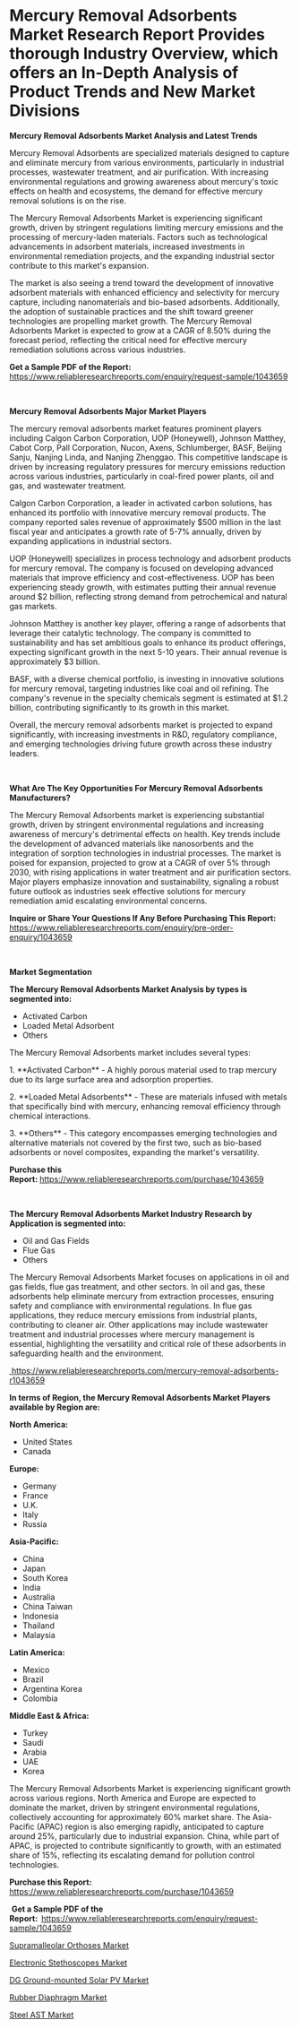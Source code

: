 <p><h1>Mercury Removal Adsorbents Market Research Report Provides thorough Industry Overview, which offers an In-Depth Analysis of Product Trends and New Market Divisions</h1></p><p><strong>Mercury Removal Adsorbents Market Analysis and Latest Trends</strong></p>
<p><p>Mercury Removal Adsorbents are specialized materials designed to capture and eliminate mercury from various environments, particularly in industrial processes, wastewater treatment, and air purification. With increasing environmental regulations and growing awareness about mercury's toxic effects on health and ecosystems, the demand for effective mercury removal solutions is on the rise. </p><p>The Mercury Removal Adsorbents Market is experiencing significant growth, driven by stringent regulations limiting mercury emissions and the processing of mercury-laden materials. Factors such as technological advancements in adsorbent materials, increased investments in environmental remediation projects, and the expanding industrial sector contribute to this market's expansion.</p><p>The market is also seeing a trend toward the development of innovative adsorbent materials with enhanced efficiency and selectivity for mercury capture, including nanomaterials and bio-based adsorbents. Additionally, the adoption of sustainable practices and the shift toward greener technologies are propelling market growth. The Mercury Removal Adsorbents Market is expected to grow at a CAGR of 8.50% during the forecast period, reflecting the critical need for effective mercury remediation solutions across various industries.</p></p>
<p><strong>Get a Sample PDF of the Report:&nbsp;</strong> <a href="https://www.reliableresearchreports.com/enquiry/request-sample/1043659?utm_campaign=117&utm_medium=2&utm_source=Github&utm_content=ia&utm_term=06112024&utm_id=mercury-removal-adsorbents">https://www.reliableresearchreports.com/enquiry/request-sample/1043659</a></p>
<p>&nbsp;</p>
<p><strong>Mercury Removal Adsorbents Major Market Players</strong></p>
<p><p>The mercury removal adsorbents market features prominent players including Calgon Carbon Corporation, UOP (Honeywell), Johnson Matthey, Cabot Corp, Pall Corporation, Nucon, Axens, Schlumberger, BASF, Beijing Sanju, Nanjing Linda, and Nanjing Zhenggao. This competitive landscape is driven by increasing regulatory pressures for mercury emissions reduction across various industries, particularly in coal-fired power plants, oil and gas, and wastewater treatment.</p><p>Calgon Carbon Corporation, a leader in activated carbon solutions, has enhanced its portfolio with innovative mercury removal products. The company reported sales revenue of approximately $500 million in the last fiscal year and anticipates a growth rate of 5-7% annually, driven by expanding applications in industrial sectors.</p><p>UOP (Honeywell) specializes in process technology and adsorbent products for mercury removal. The company is focused on developing advanced materials that improve efficiency and cost-effectiveness. UOP has been experiencing steady growth, with estimates putting their annual revenue around $2 billion, reflecting strong demand from petrochemical and natural gas markets.</p><p>Johnson Matthey is another key player, offering a range of adsorbents that leverage their catalytic technology. The company is committed to sustainability and has set ambitious goals to enhance its product offerings, expecting significant growth in the next 5-10 years. Their annual revenue is approximately $3 billion.</p><p>BASF, with a diverse chemical portfolio, is investing in innovative solutions for mercury removal, targeting industries like coal and oil refining. The company's revenue in the specialty chemicals segment is estimated at $1.2 billion, contributing significantly to its growth in this market.</p><p>Overall, the mercury removal adsorbents market is projected to expand significantly, with increasing investments in R&D, regulatory compliance, and emerging technologies driving future growth across these industry leaders.</p></p>
<p>&nbsp;</p>
<p><strong>What Are The Key Opportunities For Mercury Removal Adsorbents Manufacturers?</strong></p>
<p><p>The Mercury Removal Adsorbents market is experiencing substantial growth, driven by stringent environmental regulations and increasing awareness of mercury's detrimental effects on health. Key trends include the development of advanced materials like nanosorbents and the integration of sorption technologies in industrial processes. The market is poised for expansion, projected to grow at a CAGR of over 5% through 2030, with rising applications in water treatment and air purification sectors. Major players emphasize innovation and sustainability, signaling a robust future outlook as industries seek effective solutions for mercury remediation amid escalating environmental concerns.</p></p>
<p><strong>Inquire or Share Your Questions If Any Before Purchasing This Report:</strong> <a href="https://www.reliableresearchreports.com/enquiry/pre-order-enquiry/1043659?utm_campaign=117&utm_medium=2&utm_source=Github&utm_content=ia&utm_term=06112024&utm_id=mercury-removal-adsorbents">https://www.reliableresearchreports.com/enquiry/pre-order-enquiry/1043659</a></p>
<p>&nbsp;</p>
<p><strong>Market Segmentation</strong></p>
<p><strong>The Mercury Removal Adsorbents Market Analysis by types is segmented into:</strong></p>
<p><ul><li>Activated Carbon</li><li>Loaded Metal Adsorbent</li><li>Others</li></ul></p>
<p><p>The Mercury Removal Adsorbents market includes several types: </p><p>1. **Activated Carbon** - A highly porous material used to trap mercury due to its large surface area and adsorption properties.</p><p>2. **Loaded Metal Adsorbents** - These are materials infused with metals that specifically bind with mercury, enhancing removal efficiency through chemical interactions.</p><p>3. **Others** - This category encompasses emerging technologies and alternative materials not covered by the first two, such as bio-based adsorbents or novel composites, expanding the market's versatility.</p></p>
<p><strong>Purchase this Report:&nbsp;</strong><a href="https://www.reliableresearchreports.com/purchase/1043659?utm_campaign=117&utm_medium=2&utm_source=Github&utm_content=ia&utm_term=06112024&utm_id=mercury-removal-adsorbents">https://www.reliableresearchreports.com/purchase/1043659</a></p>
<p>&nbsp;</p>
<p><strong>The Mercury Removal Adsorbents Market Industry Research by Application is segmented into:</strong></p>
<p><ul><li>Oil and Gas Fields</li><li>Flue Gas</li><li>Others</li></ul></p>
<p><p>The Mercury Removal Adsorbents Market focuses on applications in oil and gas fields, flue gas treatment, and other sectors. In oil and gas, these adsorbents help eliminate mercury from extraction processes, ensuring safety and compliance with environmental regulations. In flue gas applications, they reduce mercury emissions from industrial plants, contributing to cleaner air. Other applications may include wastewater treatment and industrial processes where mercury management is essential, highlighting the versatility and critical role of these adsorbents in safeguarding health and the environment.</p></p>
<p><a href="https://www.reliableresearchreports.com/mercury-removal-adsorbents-r1043659?utm_campaign=117&utm_medium=2&utm_source=Github&utm_content=ia&utm_term=06112024&utm_id=mercury-removal-adsorbents">&nbsp;https://www.reliableresearchreports.com/mercury-removal-adsorbents-r1043659</a></p>
<p><strong>In terms of Region, the Mercury Removal Adsorbents Market Players available by Region are:</strong></p>
<p>
    <p> <strong> North America: </strong>
        <ul>
            <li>United States</li>
            <li>Canada</li>
        </ul>
        </p> 
    <p> <strong> Europe: </strong>
        <ul>
            <li>Germany</li>
            <li>France</li>
            <li>U.K.</li>
            <li>Italy</li>
            <li>Russia</li>
        </ul>
        </p> 
    <p> <strong> Asia-Pacific: </strong>
        <ul>
            <li>China</li>
            <li>Japan</li>
            <li>South Korea</li>
            <li>India</li>
            <li>Australia</li>
            <li>China Taiwan</li>
            <li>Indonesia</li>
            <li>Thailand</li>
            <li>Malaysia</li>
        </ul>
        </p> 
    <p> <strong> Latin America: </strong>
        <ul>
            <li>Mexico</li>
            <li>Brazil</li>
            <li>Argentina Korea</li>
            <li>Colombia</li>
        </ul>
        </p> 
    <p> <strong> Middle East & Africa: </strong>
        <ul>
            <li>Turkey</li>
            <li>Saudi</li>
            <li>Arabia</li>
            <li>UAE</li>
            <li>Korea</li>
        </ul>
    </p>
    </p>
<p><p>The Mercury Removal Adsorbents Market is experiencing significant growth across various regions. North America and Europe are expected to dominate the market, driven by stringent environmental regulations, collectively accounting for approximately 60% market share. The Asia-Pacific (APAC) region is also emerging rapidly, anticipated to capture around 25%, particularly due to industrial expansion. China, while part of APAC, is projected to contribute significantly to growth, with an estimated share of 15%, reflecting its escalating demand for pollution control technologies.</p></p>
<p><strong>Purchase this Report: </strong><a href="https://www.reliableresearchreports.com/purchase/1043659?utm_campaign=117&utm_medium=2&utm_source=Github&utm_content=ia&utm_term=06112024&utm_id=mercury-removal-adsorbents">https://www.reliableresearchreports.com/purchase/1043659</a></p>
<p>&nbsp;<strong>Get a Sample PDF of the Report:&nbsp;&nbsp;</strong><a href="https://www.reliableresearchreports.com/enquiry/request-sample/1043659?utm_campaign=117&utm_medium=2&utm_source=Github&utm_content=ia&utm_term=06112024&utm_id=mercury-removal-adsorbents">https://www.reliableresearchreports.com/enquiry/request-sample/1043659</a></p>
<p><strong></strong></p>
<p><p><a href="https://issuu.com/reportprime-2/docs/supramalleolar-orthoses-market-size_eb468c4bed8309?utm_campaign=117&utm_medium=2&utm_source=Github&utm_content=ia&utm_term=06112024&utm_id=mercury-removal-adsorbents">Supramalleolar Orthoses Market</a></p><p><a href="https://issuu.com/reportprime-2/docs/electronic-stethoscopes-market-size_84a2df11c4c2ea?utm_campaign=117&utm_medium=2&utm_source=Github&utm_content=ia&utm_term=06112024&utm_id=mercury-removal-adsorbents">Electronic Stethoscopes Market</a></p><p><a href="https://www.linkedin.com/pulse/dg-ground-mounted-solar-pv-market-research-report-2024-2031-xw9ee?utm_campaign=117&utm_medium=2&utm_source=Github&utm_content=ia&utm_term=06112024&utm_id=mercury-removal-adsorbents">DG Ground-mounted Solar PV Market</a></p><p><a href="https://github.com/fannklhimesu/Market-Research-Report-List-1/blob/main/rubber-diaphragm-market.md?utm_campaign=117&utm_medium=2&utm_source=Github&utm_content=ia&utm_term=06112024&utm_id=mercury-removal-adsorbents">Rubber Diaphragm Market</a></p><p><a href="https://www.linkedin.com/pulse/future-trends-global-steel-ast-market-insights-analysis-s0kfe?utm_campaign=117&utm_medium=2&utm_source=Github&utm_content=ia&utm_term=06112024&utm_id=mercury-removal-adsorbents">Steel AST Market</a></p></p>